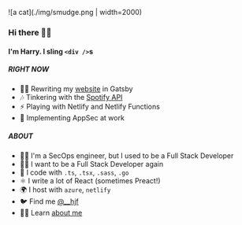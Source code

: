 ![a cat](./img/smudge.png | width=2000)

### Hi there 🧙‍♀️

#### I'm Harry. I sling `<div />`s

##### RIGHT NOW
* 👨‍💻 Rewriting my [website](https://hjf.io) in Gatsby
* 🎶 Tinkering with the [Spotify API](https://spotify.hjf.io/)
* ⚡️ Playing with Netlify and Netlify Functions
* 🔐 Implementing AppSec at work

##### ABOUT
* 👮‍♂️ I'm a SecOps engineer, but I used to be a Full Stack Developer
* 🧙‍♂️ I want to be a Full Stack Developer again
* 🧱 I code with `.ts`, `.tsx`, `.sass`, `.go`
* ⚛️ I write a lot of React (sometimes Preact!)
* 🌍 I host with `azure`, `netlify`
* 🐦 Find me [@__hjf](https://twitter.com/__hjf)
* 👨‍💼 Learn [about me](https://www.linkedin.com/in/hjfitz/)
